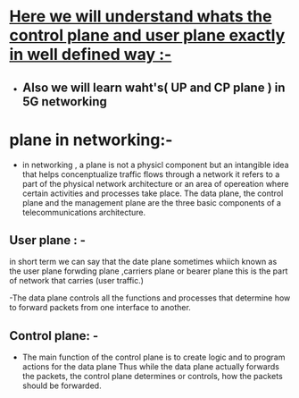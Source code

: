 # [Here we will understand whats the control plane and user plane exactly in well defined way :-]()
   - ## Also we will  learn waht's( UP and CP plane ) in 5G networking 

# plane in networking:- 
 - in networking , a plane is not a physicl component but an intangible idea that helps concenptualize traffic flows through a network  it refers to a part of the physical network architecture or an area of opereation where certain activities and processes take place. The data plane, the control plane and the management plane are the three basic components of a telecommunications architecture.


## User plane : - 
in short term we can say that 
the  date plane sometimes whiich  known as the user plane forwding plane ,carriers plane or bearer plane this is the part of network that carries (user traffic.)
 
 -The data plane controls all the functions and processes that determine how to 
  forward packets from one interface to another.
    







## Control  plane: -

   
-   The main function of the control plane is to create logic and to program actions 
    for the data plane Thus while the data plane actually forwards the packets, the 
    control plane determines or controls, how the packets should be forwarded.
  
